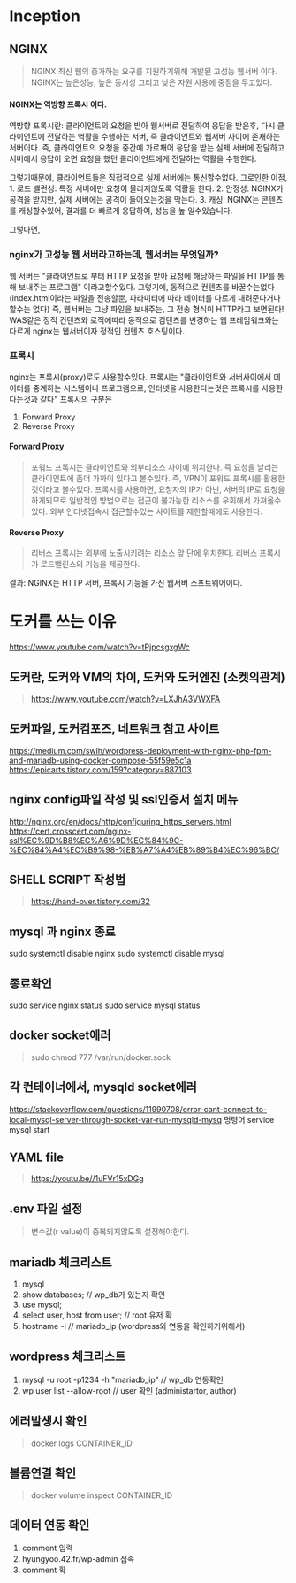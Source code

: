 # Inception 


## NGINX
> NGINX 최신 웹의 증가하는 요구를 지원하기위해 개발된 고성능 웹서버 이다.
NGINX는 높은성능, 높은 동시성 그리고 낮은 자원 사용에 중점을 두고있다.

#### NGINX는 역방향 프록시 이다.
역방향 프록시란: 클라이언트의 요청을 받아 웹서버로 전달하여 응답을 받은후, 다시 클라이언트에
전달하는 역활을 수행하는 서버, 즉 클라이언트와 웹서버 사이에 존재하는 서버이다.
즉, 클라이언트의 요청을 중간에 가로채어 응답을 받는 실제 서버에 전달하고 서버에서 응답이 오면
요청을 했던 클라이언트에게 전달하는 역활을 수행한다.

그렇기때문에, 클라이언트들은 직접적으로 실제 서버에는 통신할수없다.
그로인한 이점,
	1. 로드 밸런싱: 특정 서버에만 요청이 몰리지않도록 역활을 한다.
	2. 안정성: NGINX가 공격을 받지만, 실제 서버에는 공격이 들어오는것을 막는다.
	3. 캐싱: NGINX는 콘텐츠를 캐싱할수있어, 결과를 더 빠르게 응답하여, 성능을 높 일수있습니다.

그렇다면,
### nginx가 고성능 웹 서버라고하는데, 웹서버는 무엇일까?
웹 서버는  "클라이언트로 부터 HTTP 요청을 받아 요청에 해당하는 파일을 HTTP를 통해 보내주는 프로그램" 이라고할수있다.
그렇기에, 동적으로 컨텐츠를 바꿀수는없다 (index.html이라는 파일을 전송할뿐, 파라미터에 따라 데이터를 다르게 내려준다거나 할수는 없다)
즉, 웹서버는 그냥 파일을 보내주는, 그 전송 형식이 HTTP라고 보면된다!
WAS같은 정적 컨텐츠와 로직에따라 동적으로 컴텐츠를 변경하는 웹 프레임워크와는 다르게 nginx는 웹서버이자 정적인 컨텐츠 호스팅이다.

### 프록시
nginx는 프록시(proxy)로도 사용할수있다.
프록시는 "클라이언트와 서버사이에서 데이터를 중계하는 시스템이나 프로그램으로, 인터넷을 사용한다는것은 프록시를 사용한다는것과 같다"
프록시의 구분은
1. Forward Proxy
2. Reverse Proxy

#### Forward Proxy
> 포워드 프록시는 클라이언트와 외부리소스 사이에 위치한다. 즉 요청을 날리는 클라이언트에 좀더 가까이 있다고 볼수있다.
즉, VPN이 포워드 프록시를 활용한것이라고 볼수있다. 프록시를 사용하면, 요청자의 IP가 아닌, 서버의 IP로 요청을 하게되므로
일반적인 방법으로는 접근이 불가능한 리소스를 우회해서 가져올수있다.
외부 인터넷접속시 접근할수있는 사이트를 제한할때에도 사용한다.

#### Reverse Proxy
> 리버스 프록시는 외부에 노출시키려는 리소스 앞 단에 위치한다. 
리버스 프록시가 로드밸린스의 기능을 제공한다.

결과: NGINX는 HTTP 서버, 프록시 기능을 가진 웹서버 소프트웨어이다.

# 도커를 쓰는 이유
>
https://www.youtube.com/watch?v=tPjpcsgxgWc

## 도커란, 도커와 VM의 차이, 도커와 도커엔진 (소켓의관계)
> https://www.youtube.com/watch?v=LXJhA3VWXFA

## 도커파일, 도커컴포즈, 네트워크 참고 사이트
>
https://medium.com/swlh/wordpress-deployment-with-nginx-php-fpm-and-mariadb-using-docker-compose-55f59e5c1a
https://epicarts.tistory.com/159?category=887103

## nginx config파일 작성 및 ssl인증서 설치 메뉴
>
http://nginx.org/en/docs/http/configuring_https_servers.html
https://cert.crosscert.com/nginx-ssl%EC%9D%B8%EC%A6%9D%EC%84%9C-%EC%84%A4%EC%B9%98-%EB%A7%A4%EB%89%B4%EC%96%BC/

## SHELL SCRIPT 작성법
> https://hand-over.tistory.com/32

## mysql 과 nginx 종료
> 
sudo systemctl disable nginx
sudo systemctl disable mysql

## 종료확인
>
sudo service nginx status
sudo service mysql status

## docker socket에러
> sudo chmod 777 /var/run/docker.sock

## 각 컨테이너에서, mysqld socket에러
> 
https://stackoverflow.com/questions/11990708/error-cant-connect-to-local-mysql-server-through-socket-var-run-mysqld-mysq
명령어 service mysql start

## YAML file 
> https://youtu.be//1uFVr15xDGg

## .env 파일 설정
> 변수값(r value)이 중복되지않도록 설정해야한다.

## mariadb 체크리스트
1. mysql
2. show databases; // wp_db가 있는지 확인
3. use mysql;
4. select user, host from user; // root 유저 확
5. hostname -i // mariadb_ip (wordpress와 연동을 확인하기위해서)

## wordpress 체크리스트
1. mysql -u root -p1234 -h "mariadb_ip" // wp_db 연동확인
2. wp user list --allow-root // user 확인 (administartor, author)

## 에러발생시 확인
> docker logs CONTAINER_ID

## 볼륨연결 확인
> docker volume inspect CONTAINER_ID

## 데이터 연동 확인
> 
1. comment 입력
2. hyungyoo.42.fr/wp-admin 접속
3. comment 확
